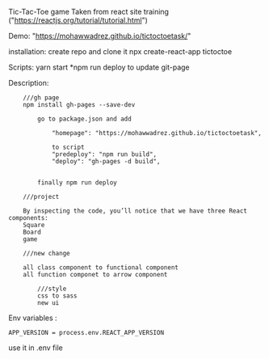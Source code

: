 Tic-Tac-Toe game
Taken from react site training ("https://reactjs.org/tutorial/tutorial.html")

Demo:
"https://mohawwadrez.github.io/tictoctoetask/"

installation:
create repo and clone it
npx create-react-app tictoctoe

Scripts:
yarn start
*npm run deploy to update git-page

Description:

        ///gh page
        npm install gh-pages --save-dev

            go to package.json and add

                "homepage": "https://mohawwadrez.github.io/tictoctoetask",

                to script
                "predeploy": "npm run build",
                "deploy": "gh-pages -d build",
           

            finally npm run deploy

        ///project

        By inspecting the code, you’ll notice that we have three React components:
        Square
        Board
        game

        ///new change

        all class component to functional component
        all function componet to arrow component
        
            ///style 
            css to sass
            new ui 

Env variables :

`APP_VERSION = process.env.REACT_APP_VERSION`

use it in .env file


